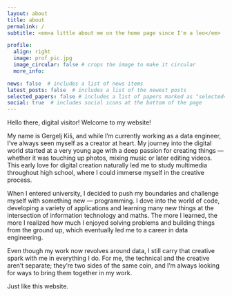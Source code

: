 ```yaml
---
layout: about
title: about
permalink: /
subtitle: <em>a little about me on the home page since I'm a leo</em>

profile:
  align: right
  image: prof_pic.jpg
  image_circular: false # crops the image to make it circular
  more_info: 

news: false  # includes a list of news items
latest_posts: false  # includes a list of the newest posts
selected_papers: false # includes a list of papers marked as "selected={true}"
social: true  # includes social icons at the bottom of the page
---
```


Hello there, digital visitor! Welcome to my website!

My name is Gergelj Kiš, and while I’m currently working as a data engineer, I’ve always seen myself as a creator at heart. My journey into the digital world started at a very young age with a deep passion for creating things — whether it was touching up photos, mixing music or later editing videos. This early love for digital creation naturally led me to study multimedia throughout high school, where I could immerse myself in the creative process.

When I entered university, I decided to push my boundaries and challenge myself with something new — programming. I dove into the world of code, developing a variety of applications and learning many new things at the intersection of information technology and maths. The more I learned, the more I realized how much I enjoyed solving problems and building things from the ground up, which eventually led me to a career in data engineering.

Even though my work now revolves around data, I still carry that creative spark with me in everything I do. For me, the technical and the creative aren’t separate; they’re two sides of the same coin, and I’m always looking for ways to bring them together in my work.

Just like this website.